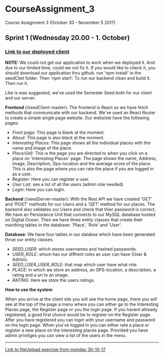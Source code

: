 # CourseAssignment_3
Course Assignment 3 (October 30 - November 5 2017)

## Sprint 1 (Wednesday 20.00 - 1. October)
### [Link to our deployed client](https://cph-an178.dk/#/)
**NOTE:** We could not get our application to work when we deployed it. And due to our limited time, could we not fix it. If you would like to check it, you should download our application thru github. run 'npm install' in the seedCliet folder. Then 'npm start'. To run our backend clean and build it. Then run it.

Like is was suggested, we've used the Semester Seed both for our client and our server.

**Frontend** (/seedClient-master): The frontend is React so we have fetch methods that communicate with our backend. We've used an React Router to create a simple single page website. Our websiste have the following pages:
- *Front page*: This page is blank at the moment.
- *About*: This page is also black at the moment.
- *Interesting Places*: This page shows all the individual places with the name and image of the place. 
- *Place/{id}*: This is the page you are directed to when you click on a place on 'Interesting Places' page. The page shows the name, Address, image, Description, Gps-location and the average score of the place. This is also the page where you can rate the place if you are logged in as a user.
- *Register*: Here you can register a user. 
- *User List*: see a list of all the users (admin role needed)
- *Login*: Here you can login. 


**Backend** (/seedServer-master): With the Rest API we have created 'GET' and 'POST' methods for our Users and a 'GET' method for our places. The backend also validates our Users and check that thier password is correct.     
We have an Persistance Unit that connects to our MySQL database hosted on Digital Ocean. Then we have three entity classes that create their macthing tables in the database: 'Place', 'Role' and 'User'.  

**Database:** We have four tables in our databse which have been generated thrue our entity classes. 
- *SEED_USER*: which stores usernames and hashed passwords. 
- *USER_ROLE*: whom has our diffrent roles an user can have (User & Admin). 
- *SEED_USER_USER_ROLE*: that map which user have what role. 
- *PLACE*: in which we store an address, an GPS-location, a description, a rating and a uri to an image.
- *RATING*: Here we store the users ratings.

**How to use the system**

When you arrive at the client site you will see the home page, there you will see at the top of the page a menu where you can either go to the Interesting Places page, the Register page or you the login page. If you havent allready registered, a good first choice would be to register on the Register page. After you have registered you can login with your username and password on the login page. When you've logged in you can either rate a place or register a new place on the interesting places page. Provided you have admin priviliges you can view a list of the users in the menu.   



---
[Link to fileUpload exercise from monday 30-10-17](https://github.com/cph-an178/fileUpload)
